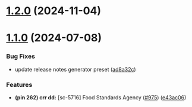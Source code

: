 # [1.2.0](https://github.com/wmfs/food-hygiene-blueprint/compare/v1.1.0...v1.2.0) (2024-11-04)

# [1.1.0](https://github.com/wmfs/food-hygiene-blueprint/compare/v1.0.14...v1.1.0) (2024-07-08)


### Bug Fixes

* update release notes generator preset ([ad8a32c](https://github.com/wmfs/food-hygiene-blueprint/commit/ad8a32c6ad8139f90aef05ac9845e3348c69c77b))


### Features

* **(pin 262) crr dd:** [sc-5716] Food Standards Agency ([#975](https://github.com/wmfs/food-hygiene-blueprint/issues/975)) ([e43ac06](https://github.com/wmfs/food-hygiene-blueprint/commit/e43ac06362eb3c6b22cc7e7fe28d164e719e5d84))
